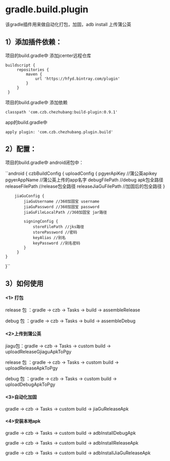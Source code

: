 # gradle.build.plugin

该gradle插件用来做自动化打包，加固，adb install 上传蒲公英

## 1）添加插件依赖：
项目的build.gradle中 添加jcenter远程仓库


    buildscript {
         repositories {  
             maven {
                 url 'https://hfyd.bintray.com/plugin'	   
             }
         }
     }

项目的build.gradle中 添加依赖

    classpath 'com.czb.chezhubang:build-plugin:0.9.1'


app的build.gradle中

    apply plugin: 'com.czb.chezhubang.plugin.build'


## 2）配置：

项目的build.gradle中 android闭包中：


``android {
	czbBuildConfig {
    	uploadConfig {
        	pgyerApiKey  //蒲公英apikey
        	pgyerAppName   //蒲公英上传的app名字
        	debugFilePath  //debug apk包全路径
        	releaseFilePath  //release包全路径
        	releaseJiaGuFilePath  //加固后的包全路径
    	}

    	jiaGuConfig {
        	jiaGuUsername //360加固宝 username
        	jiaGuPassword //360加固宝 password
        	jiaGuFileLocalPath //360加固宝 jar路径

        	signingConfig {
            	storeFilePath //jks路径
            	storePassword //密码
            	keyAlias //别名
            	keyPassword //别名密码
        	}
   		 }
	}
}``



## 3）如何使用
#### <1> 打包

release 包 ：gradle → czb → Tasks → build → assembleRelease

debug 包 ：gradle → czb → Tasks → build → assembleDebug


#### <2>上传到蒲公英

jiagu包：gradle → czb → Tasks → custom build → uploadReleaseGjiaguApkToPgy

release 包 ：gradle → czb → Tasks → custom build → uploadReleaseApkToPgy

debug 包 ：gradle → czb → Tasks → custom build → uploadDebugApkToPgy

#### <3>自动化加固

gradle → czb → Tasks → custom build → jiaGuReleaseApk


#### <4>安装本地apk

gradle → czb → Tasks → custom build → adbInstallDebugApk

gradle → czb → Tasks → custom build → adbInstallReleaseApk

gradle → czb → Tasks → custom build → adbInstallJiaGuReleaseApk
